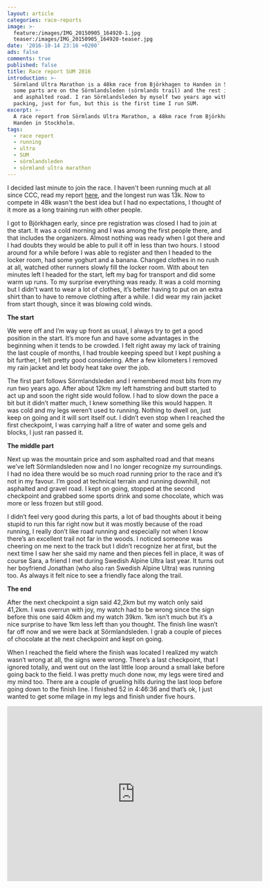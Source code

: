 ```yaml
---
layout: article
categories: race-reports
image: >-
  feature:/images/IMG_20150905_164920-1.jpg
  teaser:/images/IMG_20150905_164920-teaser.jpg
date: '2016-10-14 23:16 +0200'
ads: false
comments: true
published: false
title: Race report SUM 2016
introduction: >-
  Sörmland Ultra Marathon is a 48km race from Björkhagen to Handen in Stockholm,
  some parts are on the Sörmlandsleden (sörmlands trail) and the rest is gravel
  and asphalted road. I ran Sörmlandsleden by myself two years ago with a lot of
  packing, just for fun, but this is the first time I run SUM.
excerpt: >-
  A race report from Sörmlands Ultra Marathon, a 48km race from Björkhagen to
  Handen in Stockholm.
tags:
  - race report
  - running
  - ultra
  - SUM
  - sörmlandsleden
  - sörmland ultra marathon
---
```

I decided last minute to join the race. I haven't been running much at all since CCC, read my report [here](http://desolaterunner.com/race-reports/race-report-ccc-2016), and the longest run was 13k. Now to compete in 48k wasn't the best idea but I had no expectations, I thought of it more as a long training run with other people.

I got to Björkhagen early, since pre registration was closed I had to join at the start. It was a cold morning and I was among the first people there, and that includes the organizers. Almost nothing was ready when I got there and I had doubts they would be able to pull it off in less than two hours. I stood around for a while before I was able to register and then I headed to the locker room, had some yoghurt and a banana. Changed clothes in no rush at all, watched other runners slowly fill the locker room. With about ten minutes left I headed for the start, left my bag for transport and did some warm up runs. To my surprise everything was ready. It was a cold morning but I didn’t want to wear a lot of clothes, it’s better having to put on an extra shirt than to have to remove clothing after a while. I did wear my rain jacket from start though, since it was blowing cold winds.

**The start**

We were off and I’m way up front as usual, I always try to get a good position in the start. It’s more fun and have some advantages in the beginning when it tends to be crowded. I felt right away my lack of training the last couple of months, I had trouble keeping speed but I kept pushing a bit further, I felt pretty good considering. After a few kilometers I removed my rain jacket and let body heat take over the job.

The first part follows Sörmlandsleden and I remembered most bits from my run two years ago. After about 12km my left hamstring and butt started to act up and soon the right side would follow. I had to slow down the pace a bit but it didn’t matter much, I knew something like this would happen. It was cold and my legs weren’t used to running. Nothing to dwell on, just keep on going and it will sort itself out. I didn’t even stop when I reached the first checkpoint, I was carrying half a litre of water and some gels and blocks, I just ran passed it.

**The middle part**

Next up was the mountain price and som asphalted road and that means we’ve left Sörmlandsleden now and I no longer recognize my surroundings. I had no idea there would be so much road running prior to the race and it’s not in my favour. I’m good at technical terrain and running downhill, not asphalted and gravel road. I kept on going, stopped at the second checkpoint and grabbed some sports drink and some chocolate, which was more or less frozen but still good.

I didn’t feel very good during this parts, a lot of bad thoughts about it being stupid to run this far right now but it was mostly because of the road running, I really don’t like road running and especially not when I know there’s an excellent trail not far in the woods. I noticed someone was cheering on me next to the track but I didn’t recognize her at first, but the next time I saw her she said my name and then pieces fell in place, it was of course Sara, a friend I met during Swedish Alpine Ultra last year. It turns out her boyfriend Jonathan (who also ran Swedish Alpine Ultra) was running too. As always it felt nice to see a friendly face along the trail.

**The end**

After the next checkpoint a sign said 42,2km but my watch only said 41,2km. I was overrun with joy, my watch had to be wrong since the sign before this one said 40km and my watch 39km. 1km isn’t much but it’s a nice surprise to have 1km less left than you thought. The finish line wasn’t far off now and we were back at Sörmlandsleden. I grab a couple of pieces of chocolate at the next checkpoint and kept on going.

When I reached the field where the finish was located I realized my watch wasn’t wrong at all, the signs were wrong. There’s a last checkpoint, that I ignored totally, and went out on the last little loop around a small lake before going back to the field. I was pretty much done now, my legs were tired and my mind too. There are a couple of grueling hills during the last loop before going down to the finish line. I finished 52 in 4:46:36 and that’s ok, I just wanted to get some milage in my legs and finish under five hours.

<iframe height='405' width='590' frameborder='0' allowtransparency='true' scrolling='no' src='https://www.strava.com/activities/738193609/embed/3c2a5ad6496170be2d1fcba1ff3322c3f0caca61'></iframe>
